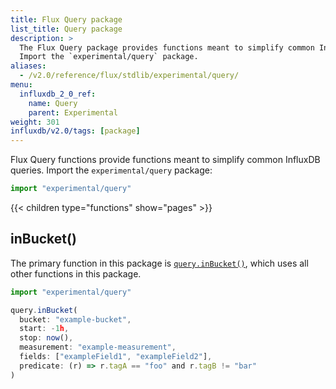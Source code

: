 ```yaml
---
title: Flux Query package
list_title: Query package
description: >
  The Flux Query package provides functions meant to simplify common InfluxDB queries.
  Import the `experimental/query` package.
aliases:
  - /v2.0/reference/flux/stdlib/experimental/query/
menu:
  influxdb_2_0_ref:
    name: Query
    parent: Experimental
weight: 301
influxdb/v2.0/tags: [package]
---
```


Flux Query functions provide functions meant to simplify common InfluxDB queries.
Import the `experimental/query` package:

```js
import "experimental/query"
```

{{< children type="functions" show="pages" >}}

## inBucket()
The primary function in this package is [`query.inBucket()`](/v2.0/reference/flux/stdlib/experimental/query/inbucket/),
which uses all other functions in this package.

```js
import "experimental/query"

query.inBucket(
  bucket: "example-bucket",
  start: -1h,
  stop: now(),
  measurement: "example-measurement",
  fields: ["exampleField1", "exampleField2"],
  predicate: (r) => r.tagA == "foo" and r.tagB != "bar"
)
```
